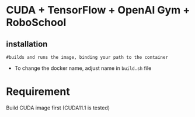 # CUDA + TensorFlow + OpenAI Gym + RoboSchool

## installation

```
#builds and runs the image, binding your path to the container
```

* To change the docker name, adjust name in `build.sh` file

# Requirement
Build CUDA image first (CUDA11.1 is tested)
